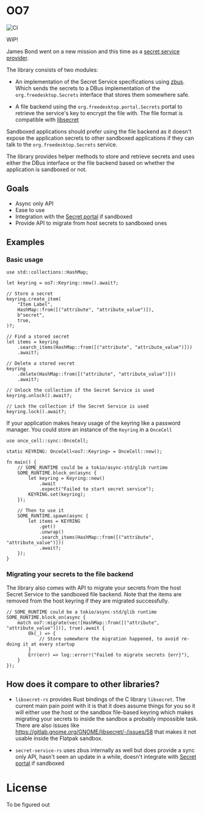 # OO7

![CI](https://github.com/bilelmoussaoui/oo7/workflows/CI/badge.svg)

WIP!

James Bond went on a new mission and this time as a [secret service provider](https://specifications.freedesktop.org/secret-service/latest/).

The library consists of two modules:

- An implementation of the Secret Service specifications using [zbus](https://lib.rs/zbus). Which sends the secrets to a DBus implementation of the `org.freedesktop.Secrets` interface that stores them somewhere safe.

- A file backend using the `org.freedesktop.portal.Secrets` portal to retrieve the service's key to encrypt the file with.
The file format is compatible with [libsecret](https://gitlab.gnome.org/GNOME/libsecret/)

Sandboxed applications should prefer using the file backend as it doesn't expose the application secrets to other sandboxed applications if they can talk to the `org.freedesktop.Secrets` service.

The library provides helper methods to store and retrieve secrets and uses either the DBus interface or the file backend based on whether the application is sandboxed or not.

## Goals

- Async only API
- Ease to use
- Integration with the [Secret portal](https://flatpak.github.io/xdg-desktop-portal/#gdbus-org.freedesktop.portal.Secret) if sandboxed
- Provide API to migrate from host secrets to sandboxed ones


## Examples

### Basic usage

```rust,ignore
use std::collections::HashMap;

let keyring = oo7::Keyring::new().await?;

// Store a secret
keyring.create_item(
    "Item Label",
    HashMap::from([("attribute", "attribute_value")]),
    b"secret",
    true,
)?;

// Find a stored secret
let items = keyring
    .search_items(HashMap::from([("attribute", "attribute_value")]))
    .await?;

// Delete a stored secret
keyring
    .delete(HashMap::from([("attribute", "attribute_value")]))
    .await?;

// Unlock the collection if the Secret Service is used
keyring.unlock().await?;

// Lock the collection if the Secret Service is used
keyring.lock().await?;
```

If your application makes heavy usage of the keyring like a password manager. You could store an instance of the `Keyring` in a `OnceCell`

```rust,ignore
use once_cell::sync::OnceCell;

static KEYRING: OnceCell<oo7::Keyring> = OnceCell::new();

fn main() {
    // SOME_RUNTIME could be a tokio/async-std/glib runtime
    SOME_RUNTIME.block_on(async {
        let keyring = Keyring::new()
            .await
            .expect("Failed to start secret service");
        KEYRING.set(keyring);
    });

    // Then to use it
    SOME_RUNTIME.spawn(async {
        let items = KEYRING
            .get()
            .unwrap()
            .search_items(HashMap::from([("attribute", "attribute_value")]))
            .await?;
    });
}
```

### Migrating your secrets to the file backend

The library also comes with API to migrate your secrets from the host Secret Service to the sandboxed file backend. Note that the items are removed from the host keyring if they are migrated successfully.

```rust,ignore
// SOME_RUNTIME could be a tokio/async-std/glib runtime
SOME_RUNTIME.block_on(async {
    match oo7::migrate(vec![HashMap::from([("attribute", "attribute_value")])], true).await {
        Ok(_) => {
            // Store somewhere the migration happened, to avoid re-doing it at every startup
        }
        Err(err) => log::error!("Failed to migrate secrets {err}"),
    }
});
```

## How does it compare to other libraries?

- `libsecret-rs` provides Rust bindings of the C library `libsecret`. The current main pain point with it is that
it does assume things for you so it will either use the host or the sandbox file-based keyring which makes migrating your secrets
to inside the sandbox a probably impossible task. There are also issues like <https://gitlab.gnome.org/GNOME/libsecret/-/issues/58>
that makes it not usable inside the Flatpak sandbox.

- `secret-service-rs` uses zbus internally as well but does provide a sync only API, hasn't seen an update in a while, doesn't integrate with [Secret portal](https://flatpak.github.io/xdg-desktop-portal/#gdbus-org.freedesktop.portal.Secret) if sandboxed

# License

To be figured out

